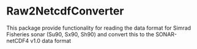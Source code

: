 # Raw2NetcdfConverter

This package provide functionality for reading the data format for Simrad Fisheries sonar (Su90, Sx90, Sh90) and convert this to the SONAR-netCDF4 v1.0 data format


